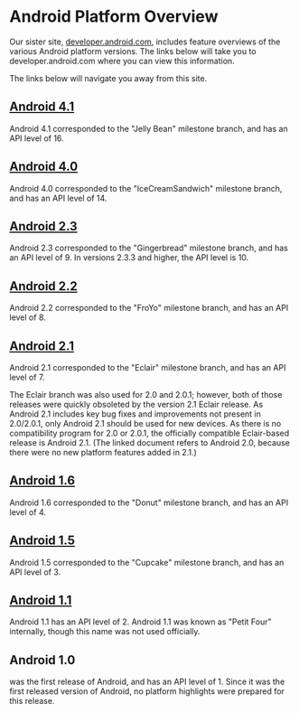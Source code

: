 <!--
   Copyright 2010 The Android Open Source Project 

   Licensed under the Apache License, Version 2.0 (the "License"); 
   you may not use this file except in compliance with the License.
   You may obtain a copy of the License at

       http://www.apache.org/licenses/LICENSE-2.0

   Unless required by applicable law or agreed to in writing, software
   distributed under the License is distributed on an "AS IS" BASIS,
   WITHOUT WARRANTIES OR CONDITIONS OF ANY KIND, either express or implied.
   See the License for the specific language governing permissions and
   limitations under the License.
-->

# Android Platform Overview #

Our sister site, [developer.android.com](https://developer.android.com/),
includes feature overviews of the various Android platform versions.
The links below will take you to developer.android.com where you can view this
information.

The links below will navigate you away from this site.

## [Android 4.1](https://developer.android.com/about/versions/jelly-bean.html) ##

Android 4.1 corresponded to the "Jelly Bean" milestone branch, and has an API level of 16.

## [Android 4.0](https://developer.android.com/sdk/android-4.0-highlights.html) ##

Android 4.0 corresponded to the "IceCreamSandwich" milestone branch, and has an API level of 14.

## [Android 2.3](https://developer.android.com/sdk/android-2.3-highlights.html) ##

Android 2.3 corresponded to the "Gingerbread" milestone branch, and has an API level of 9.
In versions 2.3.3 and higher, the API level is 10.

## [Android 2.2](https://developer.android.com/sdk/android-2.2-highlights.html) ##

Android 2.2 corresponded to the "FroYo" milestone branch, and has an API level of 8.

## [Android 2.1](https://developer.android.com/sdk/android-2.0-highlights.html) ##

Android 2.1 corresponded to the "Eclair" milestone branch, and has an API level of 7.

The Eclair branch was also used for 2.0 and 2.0.1; however, both of those
releases were quickly obsoleted by the version 2.1 Eclair release. As Android
2.1 includes key bug fixes and improvements not present in 2.0/2.0.1, only
Android 2.1 should be used for new devices. As there is no compatibility
program for 2.0 or 2.0.1, the officially compatible Eclair-based release is Android
2.1. (The linked document refers to Android 2.0, because there were
no new platform features added in 2.1.)

## [Android 1.6](https://developer.android.com/sdk/android-1.6-highlights.html) ##

Android 1.6 corresponded to the "Donut" milestone branch, and has an API level of 4.

## [Android 1.5](https://developer.android.com/sdk/android-1.5-highlights.html) ##

Android 1.5 corresponded to the "Cupcake" milestone branch, and has an API
level of 3.

## [Android 1.1](https://developer.android.com/sdk/android-1.1.html) ##

Android 1.1 has an API level of 2. Android 1.1 was known as
"Petit Four" internally, though this name was not used officially.

## Android 1.0 ##

was the first release of Android, and has an API
level of 1. Since it was the first released version of Android, no platform
highlights were prepared for this release.

